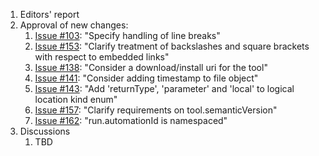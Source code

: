1. Editors' report
1. Approval of new changes:
    1. [Issue #103](https://github.com/oasis-tcs/sarif-spec/issues/103): "Specify handling of line breaks"
    1. [Issue #153](https://github.com/oasis-tcs/sarif-spec/issues/153): "Clarify treatment of backslashes and square brackets with respect to embedded links"
    1. [Issue #138](https://github.com/oasis-tcs/sarif-spec/issues/138): "Consider a download/install uri for the tool"
    1. [Issue #141](https://github.com/oasis-tcs/sarif-spec/issues/141): "Consider adding timestamp to file object"
    1. [Issue #143](https://github.com/oasis-tcs/sarif-spec/issues/143): "Add 'returnType', 'parameter' and 'local' to logical location kind enum"
    1. [Issue #157](https://github.com/oasis-tcs/sarif-spec/issues/157): "Clarify requirements on tool.semanticVersion"
    1. [Issue #162](https://github.com/oasis-tcs/sarif-spec/issues/162): "run.automationId is namespaced"
1. Discussions
    1. TBD
